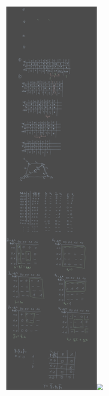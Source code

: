 ![](/Notatki/Semestr%203/Logika%20układów%20cyfrowych/Labolatoria/Labolatoria%206/Drawing%202023-12-05%2012.14.48.excalidraw.svg)![](Notatki/Semestr%203/Logika%20układów%20cyfrowych/Labolatoria/Labolatoria%206/lab5.circ)